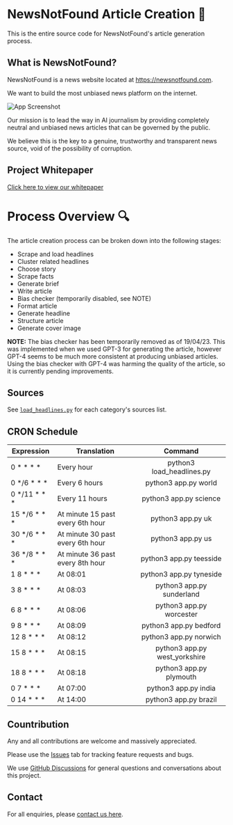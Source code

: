 # NewsNotFound Article Creation 📰

This is the entire source code for NewsNotFound's article generation process. 

## What is NewsNotFound?

NewsNotFound is a news website located at https://newsnotfound.com.

We want to build the most unbiased news platform on the internet.

![App Screenshot](http://newsnotfound.com/wp-content/uploads/2023/04/1677003418639-jpeg-e1682077026373.webp)

Our mission is to lead the way in AI journalism by providing completely neutral and unbiased news articles that can be governed by the public.

We believe this is the key to a genuine, trustworthy and transparent news source, void of the possibility of corruption.

## Project Whitepaper

[Click here to view our whitepaper](https://newsnotfound.com/whitepaper/)


# Process Overview 🔍

The article creation process can be broken down into the following stages:

- Scrape and load headlines
- Cluster related headlines
- Choose story
- Scrape facts
- Generate brief
- Write article
- Bias checker (temporarily disabled, see NOTE)
- Format article
- Generate headline
- Structure article
- Generate cover image

**NOTE:** The bias checker has been temporarily removed as of 19/04/23. This was implemented when we used GPT-3 for generating the article, however GPT-4 seems to be much more consistent at producing unbiased articles. Using the bias checker with GPT-4 was harming the quality of the article, so it is currently pending improvements.

## Sources

See [`load_headlines.py`](https://github.com/joshwallerr/newsnotfound/blob/main/load_headlines.py) for each category's sources list.

## CRON Schedule

| Expression   | Translation                      |            Command            |
|--------------|----------------------------------|:-----------------------------:|
| 0 * * * *    | Every hour                       | python3 load_headlines.py     |
| 0 */6 * * *  | Every 6 hours                    | python3 app.py world          |
| 0 */11 * * * | Every 11 hours                   | python3 app.py science        |
| 15 */6 * * * | At minute 15 past every 6th hour | python3 app.py uk             |
| 30 */6 * * * | At minute 30 past every 6th hour | python3 app.py us             |
| 36 */8 * * * | At minute 36 past every 8th hour | python3 app.py teesside       |
| 1 8 * * *    | At 08:01                         | python3 app.py tyneside       |
| 3 8 * * *    | At 08:03                         | python3 app.py sunderland     |
| 6 8 * * *    | At 08:06                         | python3 app.py worcester      |
| 9 8 * * *    | At 08:09                         | python3 app.py bedford        |
| 12 8 * * *   | At 08:12                         | python3 app.py norwich        |
| 15 8 * * *   | At 08:15                         | python3 app.py west_yorkshire |
| 18 8 * * *   | At 08:18                         | python3 app.py plymouth       |
| 0 7 * * *    | At 07:00                         | python3 app.py india          |
| 0 14 * * *   | At 14:00                         | python3 app.py brazil          |

## Countribution

Any and all contributions are welcome and massively appreciated.

Please use the [Issues](https://github.com/joshwallerr/newsnotfound/issues) tab for tracking feature requests and bugs.

We use [GitHub Discussions](https://github.com/joshwallerr/newsnotfound/discussions) for general questions and conversations about this project.

## Contact

For all enquiries, please [contact us here](https://newsnotfound.com/contact/).